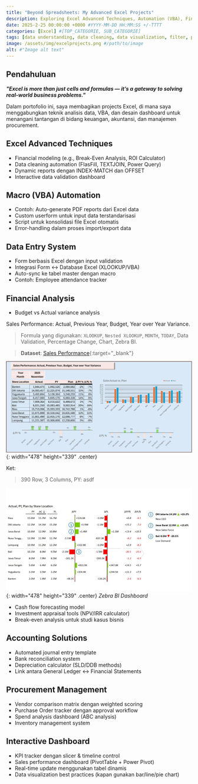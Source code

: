 ```yaml
---
title: "Beyond Spreadsheets: My Advanced Excel Projects"
description: Exploring Excel Advanced Techniques, Automation (VBA), Financial, Accounting, Procurement Management and Interactive Dashboard.
date: 2025-2-25 00:00:00 +0000 #YYYY-MM-DD HH:MM:SS +/-TTTT
categories: [Excel] #[TOP_CATEGORIE, SUB_CATEGORIE]
tags: [data understanding, data cleaning, data visualization, filter, pivot, macro, vba, administrasi, finance, accounting, procurement, software] # TAG names should always be lowercase
image: /assets/img/excelprojects.png #/path/to/image
alt: #"Image alt text"
---
```


## Pendahuluan
**_"Excel is more than just cells and formulas — it’s a gateway to solving real-world business problems."_**

Dalam portofolio ini, saya membagikan projects Excel, di mana saya menggabungkan teknik analisis data, VBA, dan desain dashboard untuk menangani tantangan di bidang keuangan, akuntansi, dan manajemen procurement. 

## Excel Advanced Techniques
- Financial modeling (e.g., Break-Even Analysis, ROI Calculator)
- Data cleaning automation (FlasFill, TEXTJOIN, Power Query)
- Dynamic reports dengan INDEX-MATCH dan OFFSET
- Interactive data validation dashboard

## Macro (VBA) Automation
- Contoh: Auto-generate PDF reports dari Excel data
- Custom userform untuk input data terstandarisasi
- Script untuk konsolidasi file Excel otomatis
- Error-handling dalam proses import/export data

## Data Entry System
- Form berbasis Excel dengan input validation
- Integrasi Form ↔ Database Excel (XLOOKUP/VBA)
- Auto-sync ke tabel master dengan macro
- Contoh: Employee attendance tracker

## Financial Analysis
- Budget vs Actual variance analysis
<!-- https://www.youtube.com/watch?v=lHk6MdGAfw8&t=907s -->
Sales Performance: Actual, Previous Year, Budget, Year over Year Variance.

> Formula yang digunakan:
`XLOOKUP`, `Nested XLOOKUP`, `MONTH`, `TODAY`, Data Validation, Percentage Change, Chart, Zebra BI.

> **Dataset**: [Sales Performance](https://github.com/alamdz/projects-files/blob/5b47b0d83b08099acbe6950ef440ca361862cd20/excel/variance%20analysis.xlsx){:target="_blank"}

![Desktop View](/assets/img/varianceanalysis.png){: width="478" height="339" .center}

Ket:
> 390 Row, 3 Columns, PY:  asdf 

![Desktop View](/assets/img/varianceanalysis2.png){: width="478" height="339" .center}
_Zebra BI Dashboard_

- Cash flow forecasting model
- Investment appraisal tools (NPV/IRR calculator)
- Break-even analysis untuk studi kasus bisnis

## Accounting Solutions
- Automated journal entry template
- Bank reconciliation system
- Depreciation calculator (SLD/DDB methods)
- Link antara General Ledger ↔ Financial Statements

## Procurement Management
- Vendor comparison matrix dengan weighted scoring
- Purchase Order tracker dengan approval workflow
- Spend analysis dashboard (ABC analysis)
- Inventory management system

## Interactive Dashboard
- KPI tracker dengan slicer & timeline control
- Sales performance dashboard (PivotTable + Power Pivot)
- Real-time update menggunakan tabel dinamis
- Data visualization best practices (kapan gunakan bar/line/pie chart)

<!-- https://www.youtube.com/watch?v=lHk6MdGAfw8 -->
<!-- https://www.youtube.com/watch?v=7gG0Evugubo -->
<!-- https://www.youtube.com/watch?v=Ko-rlDWPTNg -->